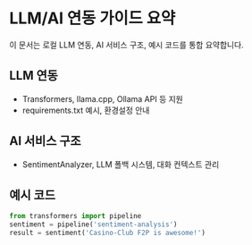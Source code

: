 # LLM/AI 연동 가이드 요약

이 문서는 로컬 LLM 연동, AI 서비스 구조, 예시 코드를 통합 요약합니다.

## LLM 연동
- Transformers, llama.cpp, Ollama API 등 지원
- requirements.txt 예시, 환경설정 안내

## AI 서비스 구조
- SentimentAnalyzer, LLM 폴백 시스템, 대화 컨텍스트 관리

## 예시 코드
```python
from transformers import pipeline
sentiment = pipeline('sentiment-analysis')
result = sentiment('Casino-Club F2P is awesome!')
```
